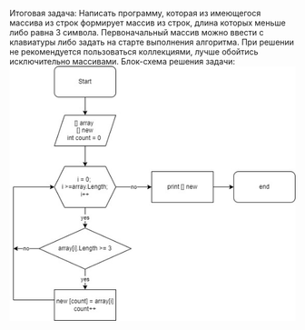 Итоговая задача: Написать программу, которая из имеющегося массива из строк формирует массив из строк, длина которых меньше либо равна 3 символа. Первоначальный массив можно ввести с клавиатуры либо задать на старте выполнения алгоритма.  При решении не рекомендуется пользоваться коллекциями, лучше обойтись исключительно массивами. 
Блок-схема решения задачи: 
![Блок-схема](FinalTask.jpg)